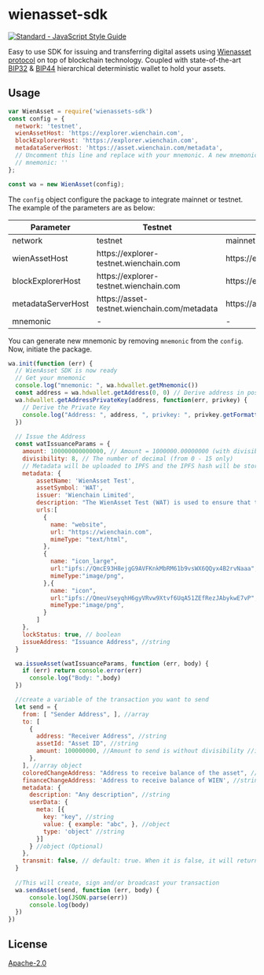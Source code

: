 # wienasset-sdk
[![Standard - JavaScript Style Guide](https://cdn.rawgit.com/feross/standard/master/badge.svg)](https://github.com/feross/standard)

Easy to use SDK for issuing and transferring digital assets using [Wienasset protocol](https://github.com/Wienasset/Wienasset-Protocol-Specification) on top of blockchain technology.
Coupled with state-of-the-art [BIP32](https://github.com/bitcoin/bips/blob/master/bip-0032.mediawiki) & [BIP44](https://github.com/bitcoin/bips/blob/master/bip-0044.mediawiki) hierarchical deterministic wallet to hold your assets.

## Usage

```js
var WienAsset = require('wienassets-sdk')
const config = {
  network: 'testnet',
  wienAssetHost: 'https://explorer.wienchain.com',
  blockExplorerHost: 'https://explorer.wienchain.com',
  metadataServerHost: 'https://asset.wienchain.com/metadata',
  // Uncomment this line and replace with your mnemonic. A new mnemonic will be generated
  // mnemonic: ''
};

const wa = new WienAsset(config);
```

The ```config``` object configure the package to integrate mainnet or testnet. The example of the parameters are as below:

| Parameter  | Testnet  | Mainnet  |
| ------------ | ------------ | ------------ |
| network  | testnet  | mainnet  |
| wienAssetHost  | https://<span/>explorer-testnet.wienchain.com  | https://<span/>explorer.wienchain.com  |
| blockExplorerHost  | https://<span/>explorer-testnet.wienchain.com  | https://<span/>explorer.trivechain.com  |
| metadataServerHost  | https://<span/>asset-testnet.wienchain.com/metadata  | https://<span/>asset.wienchain.com/metadata  |
| mnemonic  | -  | -  |

You can generate new mnemonic by removing ```mnemonic``` from the ```config```.
Now, initiate the package.

```js
wa.init(function (err) {
  // WienAsset SDK is now ready
  // Get your mnemonic
  console.log("mnemonic: ", wa.hdwallet.getMnemonic())
  const address = wa.hdwallet.getAddress(0, 0) // Derive address in position 0,0 from mnemonic
  wa.hdwallet.getAddressPrivateKey(address, function(err, privkey) {
    // Derive the Private Key
    console.log("Address: ", address, ", privkey: ", privkey.getFormattedValue());
  })
  
  // Issue the Address
  const watIssuanceParams = {
    amount: 100000000000000, // Amount = 1000000.00000000 (with divisibility)
    divisibility: 8, // The number of decimal (from 0 - 15 only)
    // Metadata will be uploaded to IPFS and the IPFS hash will be stored in the transaction
    metadata: {
        assetName: 'WienAsset Test',
        assetSymbol: 'WAT',
        issuer: 'Wienchain Limited',
        description: "The WienAsset Test (WAT) is used to ensure that the asset is issued correctly",
        urls:[
          {
            name: "website",
            url: "https://wienchain.com",
            mimeType: "text/html",
          },
          {
            name: "icon_large", 
            url:"ipfs://QmcE93H8ejgG9AVFKnkMbRM61b9vsWX6QQyx4B2rvNaaa",
            mimeType:"image/png",
          },{
            name: "icon",
            url:"ipfs://QmeuVseyqhH6gyVRvw9Xtvf6UqA51ZEfRezJAbykwE7vP",
            mimeType:"image/png",
          }
        ]
    },
    lockStatus: true, // boolean
    issueAddress: "Issuance Address", //string
  }

  wa.issueAsset(watIssuanceParams, function (err, body) {
    if (err) return console.error(err)
      console.log("Body: ",body)
  })

  //create a variable of the transaction you want to send
  let send = {
    from: [ "Sender Address", ], //array
    to: [
      {
        address: "Receiver Address", //string
        assetId: "Asset ID", //string
        amount: 100000000, //Amount to send is without divisibility //int
      },
    ], //array object
    coloredChangeAddress: "Address to receive balance of the asset", //string
    financeChangeAddress: 'Address to receive balance of WIEN', //string
    metadata: {
      description: "Any description", //string
      userData: {
        meta: [{
          key: "key", //string
          value: { example: "abc", }, //object
          type: 'object' //string
        }]
      } //object (Optional)
    },
    transmit: false, // default: true. When it is false, it will return an signedTx Hex, else it will broadcast your transction straightaway.
  }
  
  //This will create, sign and/or broadcast your transaction
  wa.sendAsset(send, function (err, body) {
      console.log(JSON.parse(err))
      console.log(body)
  })
})
```

## License

[Apache-2.0](http://www.apache.org/licenses/LICENSE-2.0)
